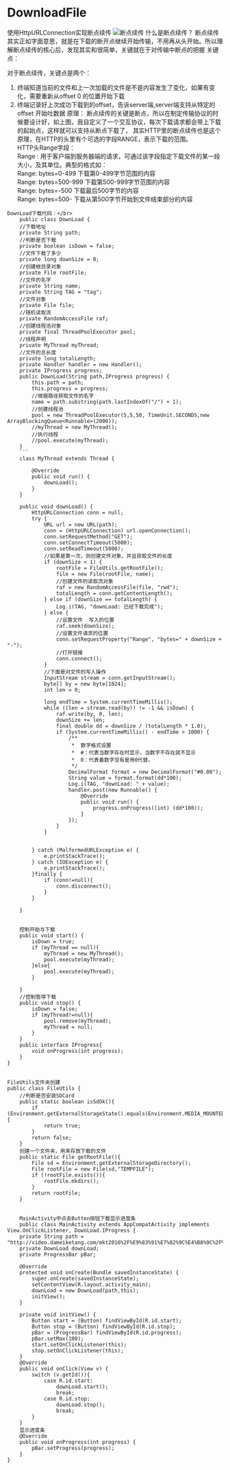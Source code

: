 # DownloadFile
使用HttpURLConnection实现断点续传
![断点续传](https://github.com/flyingtercel/DownloadFile/blob/master/downloader/src/main/res/mipmap-hdpi/ss.png)
什么是断点续传？
断点续传其实正如字面意思，就是在下载的断开点继续开始传输，不用再从头开始。所以理解断点续传的核心后，发现其实和很简单，关键就在于对传输中断点的把握
关键点：

对于断点续传，关键点是两个：
1. 终端知道当前的文件和上一次加载的文件是不是内容发生了变化，如果有变化，需要重新从offset 0 的位置开始下载
2. 终端记录好上次成功下载到的offset，告诉server端,server端支持从特定的offset 开始吐数据
原理：
断点续传的关键是断点，所以在制定传输协议的时候要设计好，如上图，我自定义了一个交互协议，每次下载请求都会带上下载的起始点，这样就可以支持从断点下载了，
其实HTTP里的断点续传也是这个原理，在HTTP的头里有个可选的字段RANGE，表示下载的范围。</br>
HTTP头Range字段：</br>
Range : 用于客户端到服务器端的请求，可通过该字段指定下载文件的某一段大小，及其单位。典型的格式如：</br>
 Range: bytes=0-499 下载第0-499字节范围的内容 </br>
 Range: bytes=500-999 下载第500-999字节范围的内容 </br>
 Range: bytes=-500 下载最后500字节的内容 </br>
 Range: bytes=500- 下载从第500字节开始到文件结束部分的内容</br>
```
DownLoad下载代码：</br>
    public class DownLoad {
    //下载地址
    private String path;
    //判断是否下载
    private boolean isDown = false;
    //文件下载了多少
    private long downSize = 0;
    //创建根目录对象
    private File rootFile;
    //文件的名字
    private String name;
    private String TAG = "tag";
    //文件对象
    private File file;
    //随机读取流
    private RandomAccessFile raf;
    //创建线程池对象
    private final ThreadPoolExecutor pool;
    //线程声明
    private MyThread myThread;
    //文件的总长度
    private long totalLength;
    private Handler handler = new Handler();
    private IProgress progress;
    public DownLoad(String path,IProgress progress) {
        this.path = path;
        this.progress = progress;
        //根据路径获取文件的名字
        name = path.substring(path.lastIndexOf("/") + 1);
        //创建线程池
        pool = new ThreadPoolExecutor(5,5,50, TimeUnit.SECONDS,new ArrayBlockingQueue<Runnable>(2000));
        //myThread = new MyThread();
        //执行线程
        //pool.execute(myThread);
    }
    ```
    class MyThread extends Thread {

        @Override
        public void run() {
            downLoad();
        }
    }

    public void downLoad() {
        HttpURLConnection conn = null;
        try {
            URL url = new URL(path);
            conn = (HttpURLConnection) url.openConnection();
            conn.setRequestMethod("GET");
            conn.setConnectTimeout(5000);
            conn.setReadTimeout(5000);
            //如果是第一次，则创建文件对象，并且获取文件的长度
            if (downSize < 1) {
                rootFile = FileUtils.getRootFile();
                file = new File(rootFile, name);
                //创建文件的读取流对象
                raf = new RandomAccessFile(file, "rwd");
                totalLength = conn.getContentLength();
            } else if (downSize == totalLength) {
                Log.i(TAG, "downLoad: 已经下载完成");
            } else {
                //设置文件  写入的位置
                raf.seek(downSize);
                //设置文件请求的位置
                conn.setRequestProperty("Range", "bytes=" + downSize + "-");
                //打开链接
                conn.connect();
            }
            //下面是对文件的写入操作
            InputStream stream = conn.getInputStream();
            byte[] by = new byte[1024];
            int len = 0;

            long endTime = System.currentTimeMillis();
            while ((len = stream.read(by)) != -1 && isDown) {
                raf.write(by, 0, len);
                downSize += len;
                final double dd = downSize / (totalLength * 1.0);
                if (System.currentTimeMillis() - endTime > 1000) {
                    /**
                     *  数字格式设置
                     *  #：代表当数字存在时显示，当数字不存在就不显示
                     *  0：代表着数字没有是用0代替。
                     */
                    DecimalFormat format = new DecimalFormat("#0.00");
                    String value = format.format(dd*100);
                    Log.i(TAG, "downLoad: " + value);
                    handler.post(new Runnable() {
                        @Override
                        public void run() {
                            progress.onProgress((int) (dd*100));
                        }
                    });
                }
            }


        } catch (MalformedURLException e) {
            e.printStackTrace();
        } catch (IOException e) {
            e.printStackTrace();
        }finally {
            if (conn!=null){
                conn.disconnect();
            }
        }

    }
    
    
    控制开始与下载
    public void start() {
        isDown = true;
        if (myThread == null){
            myThread = new MyThread();
            pool.execute(myThread);
        }else{
            pool.execute(myThread);
        }

    }
    //控制暂停下载
    public void stop() {
        isDown = false;
        if (myThread!=null){
            pool.remove(myThread);
            myThread = null;
        }
    }
    public interface IProgress{
        void onProgress(int progress);
    }
}


FileUtils文件夹创建
public class FileUtils {
    //判断是否安装SDCard
    public static boolean isSdOk(){
        if (Environment.getExternalStorageState().equals(Environment.MEDIA_MOUNTED)){
            return true;
        }
        return false;
    }
    创建一个文件夹，用来存放下载的文件
    public static File getRootFile(){
        File sd = Environment.getExternalStorageDirectory();
        File rootFile = new File(sd,"TEMPFILE");
        if (!rootFile.exists()){
            rootFile.mkdirs();
        }
        return rootFile;
    }
    
    
    MainActivity中点击Button按钮下载显示进度条
    public class MainActivity extends AppCompatActivity implements View.OnClickListener, DownLoad.IProgress {
    private String path = "http://video.dameiketang.com/mkt2016%2F%E9%83%91%E7%82%9C%E4%B8%9C%2F%E5%A4%B4%E7%9A%AE%E5%B8%B8%E8%A7%81%E9%97%AE%E9%A2%981.mp4";
    private DownLoad downLoad;
    private ProgressBar pBar;

    @Override
    protected void onCreate(Bundle savedInstanceState) {
        super.onCreate(savedInstanceState);
        setContentView(R.layout.activity_main);
        downLoad = new DownLoad(path,this);
        initView();
    }

    private void initView() {
        Button start = (Button) findViewById(R.id.start);
        Button stop = (Button) findViewById(R.id.stop);
        pBar = (ProgressBar) findViewById(R.id.progress);
        pBar.setMax(100);
        start.setOnClickListener(this);
        stop.setOnClickListener(this);
    }
    @Override
    public void onClick(View v) {
        switch (v.getId()){
            case R.id.start:
                downLoad.start();
                break;
            case R.id.stop:
                downLoad.stop();
                break;
        }
    }
    显示进度条
    @Override
    public void onProgress(int progress) {
        pBar.setProgress(progress);
    }
}
